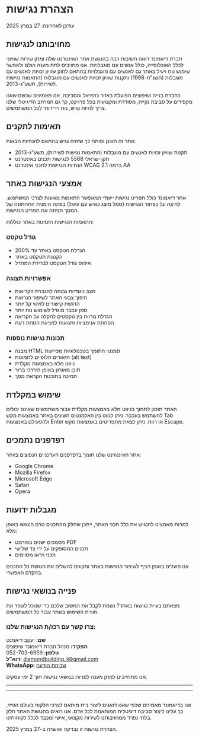 # הצהרת נגישות

עודכן לאחרונה: 27 במרץ 2025

## מחויבותנו לנגישות

חברת דיאמונד רואה חשיבות רבה בהנגשת אתר האינטרנט שלה ומתן שירות שוויוני לכלל האוכלוסייה, כולל אנשים עם מוגבלויות. אנו מחויבים לתת מענה הולם ולאפשר שימוש נוח ויעיל באתר גם לאנשים עם מוגבלויות בהתאם לחוק שוויון זכויות לאנשים עם מוגבלות (תשנ"ח-1998) ותקנות שוויון זכויות לאנשים עם מוגבלות (התאמות נגישות לשירות), תשע"ג-2013.

כחברת בנייה ושיפוצים הפועלת באזור כרמיאל והסביבה, אנו מאמינים שכשם שאנו מקפידים על סביבה נקייה, מסודרת ומקצועית בכל פרויקט, כך גם המרחב הדיגיטלי שלנו צריך להיות נגיש, נוח וידידותי לכל המשתמשים.

## תאימות לתקנים

אתר זה תוכנן ופותח כך שיהיה נגיש בהתאם להנחיות הבאות:

- תקנות שוויון זכויות לאנשים עם מוגבלות (התאמות נגישות לשירות), תשע"ג-2013
- תקן ישראלי 5568 לנגישות תכנים באינטרנט
- הנחיות הנגישות לתכני אינטרנט WCAG 2.1 ברמה AA

## אמצעי הנגישות באתר

אתר דיאמונד כולל תפריט נגישות ייעודי המאפשר התאמות מגוונות לצרכי המשתמש. לחיצה על כפתור הנגישות (סמל מוצג כאיש עם עיגול) בפינה הימנית התחתונה של המסך תפתח את תפריט הנגישות.

התאמות הנגישות הזמינות באתר כוללות:

### גודל טקסט

- הגדלת הטקסט באתר עד 200%
- הקטנת הטקסט באתר
- איפוס גודל הטקסט לברירת המחדל

### אפשרויות תצוגה

- מצב ניגודיות גבוהה להגברת הקריאות
- היפוך צבעי האתר לשיפור הנראות
- הדגשת קישורים לזיהוי קל יותר
- סמן עכבר מוגדל לשימוש נוח יותר
- הגדלת מרווח בין טקסטים להקלה על הקריאה
- הפחתת אנימציות ותנועות למניעת הסחת דעת

### תכונות נגישות נוספות

- מבנה HTML סמנטי התומך בטכנולוגיות מסייעות
- תיאורים חלופיים לתמונות (alt text)
- ניווט מלא באמצעות מקלדת
- תוכן מאורגן באופן היררכי ברור
- תמיכה בתוכנות הקראת מסך

## שימוש במקלדת

האתר תוכנן לתמוך בניווט מלא באמצעות מקלדת עבור משתמשים שאינם יכולים להשתמש בעכבר. ניתן לנווט בין האלמנטים השונים באתר באמצעות מקש Tab ולהפעילם באמצעות Enter או רווח. ניתן לצאת מתפריטים באמצעות מקש Escape.

## דפדפנים נתמכים

אתר האינטרנט שלנו תומך בדפדפנים העדכניים הנפוצים ביותר:

- Google Chrome
- Mozilla Firefox
- Microsoft Edge
- Safari
- Opera

## מגבלות ידועות

למרות מאמצינו להנגיש את כלל תכני האתר, ייתכן שחלק מהתכנים טרם הונגשו באופן מלא:

- מסמכים ישנים בפורמט PDF
- תכנים המסופקים על ידי צד שלישי
- תכני וידאו מסוימים

אנו פועלים באופן רציף לשיפור הנגישות באתר ומקווים להשלים את הנגשת כל התכנים בהקדם האפשרי.

## פנייה בנושאי נגישות

מצאתם בעיית נגישות באתר? נשמח לקבל את המשוב שלכם כדי שנוכל לשפר את חוויית השימוש באתר עבור כל המשתמשים.

### צרו קשר עם רכז/ת הנגישות שלנו:

**שם:** יעקב דיאמנט  
**תפקיד:** מנהל חברת דיאמונד שיפוצים  
**טלפון:** 052-703-6959  
**דוא"ל:** diamondbuilding.il@gmail.com  
**WhatsApp:** [שליחת הודעה](https://wa.me/972527036959)

אנו מתחייבים למתן מענה לפניות בנושאי נגישות תוך 2 ימי עסקים.

---

---

##

אנו בדיאמונד מאמינים שכפי שאנו דואגים ליצור בית מותאם לצרכי הלקוח בעולם הפיזי, כך עלינו ליצור סביבה דיגיטלית המותאמת לכל אדם. אנו רואים בהנגשת האתר חלק בלתי נפרד ממחויבותנו לשירות מקצועי, אישי ומכבד לכלל לקוחותינו.

הצהרת נגישות זו נבדקה ואושרה ב-27 במרץ 2025.
